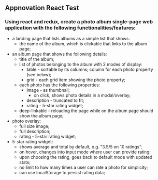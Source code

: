 ## Appnovation React Test

### Using react and redux, create a photo album single-page web application with the following functionalities/features:

- a landing page that lists albums as a simple list that shows:
  - the name of the album, which is clickable that links to the album page;
- an album page that shows the following details:
  - title of the album;
  - list of photos belonging to the album with 2 modes of display:
    - table - sortable by its columns; column for each photo property (see below);
    - grid - each grid item showing the photo property;
  - each photo has the following properties:
    - image - as thumbnail;
      - on click, shows photo details in a modal/overlay;
    - description - truncated to fit;
    - rating - 5-star rating widget;
  - deep-linkable - reloading the page while on the album page should show the album page;
- photo overlay:
    - full size image;
    - full description;
    - rating - 5-star rating widget;
- 5-star rating widget:
  - shows average and total by default, e.g. "3.5/5 on 10 ratings";
  - on hover, changes into input mode where user can provide rating;
  - upon choosing the rating, goes back to default mode with updated stats;
  - no limit to how many times a user can rate a photo for simplicity;
  - can use localStorage to persist rating data;
